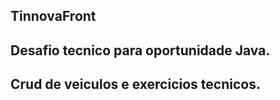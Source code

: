 ## TinnovaFront

## Desafio tecnico para oportunidade Java.

## Crud de veiculos e exercicios tecnicos.